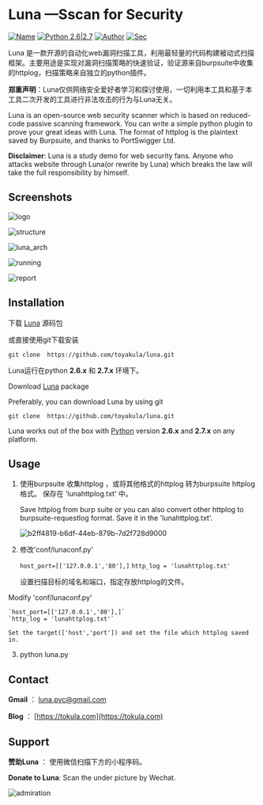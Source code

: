 # Luna —Sscan for Security

[![Name](https://img.shields.io/badge/Name-Luna-blue.svg)](https://www.tokula.com)    [![Python 2.6|2.7](https://img.shields.io/badge/python-2.6|2.7-orange.svg)](https://www.python.org/)    [![Author](https://img.shields.io/badge/Author-tokula.com-yellow.svg)](https://www.tokula.com)    [![Sec](https://img.shields.io/badge/Web-Security-brightgreen.svg)]()

Luna 是一款开源的自动化web漏洞扫描工具，利用最轻量的代码构建被动式扫描框架。主要用途是实现对漏洞扫描策略的快速验证，验证源来自burpsuite中收集的httplog，扫描策略来自独立的python插件。

**郑重声明**：Luna仅供网络安全爱好者学习和探讨使用，一切利用本工具和基于本工具二次开发的工具进行非法攻击的行为与Luna无关。

Luna is an open-source web security scanner which is based on reduced-code passive scanning framework. You can write a simple python plugin to prove your great ideas with Luna. The format of httplog is the plaintext saved by Burpsuite, and thanks to PortSwigger Ltd.

**Disclaimer**:  Luna is a study demo for web security fans. Anyone who attacks website through Luna(or rewrite by Luna) which breaks the law will take the full responsibility by himself. 

## Screenshots
![logo](https://user-images.githubusercontent.com/32926900/34332221-6ae1e398-e969-11e7-954f-f3c1756f82d9.png)



![structure](https://user-images.githubusercontent.com/32926900/34332292-fd28d8c4-e969-11e7-8f7b-39df47652438.png)

![luna_arch](https://user-images.githubusercontent.com/32926900/34368738-2b6602b0-eaf1-11e7-8f60-2bd2f80970b9.png)

![running](https://user-images.githubusercontent.com/32926900/34332254-b0f9e09c-e969-11e7-9b7b-5df3013d34e7.jpg)

![report](https://user-images.githubusercontent.com/32926900/34332277-def11baa-e969-11e7-9a91-63319f38544c.png)



## Installation

下载 [Luna](https://github.com/toyakula/luna/) 源码包 

或直接使用git下载安装

    git clone  https://github.com/toyakula/luna.git

Luna运行在python  **2.6.x** 和 **2.7.x** 环境下。



Download [Luna](https://github.com/toyakula/luna/) package

Preferably, you can download Luna by using git

    git clone  https://github.com/toyakula/luna.git

Luna works out of the box with [Python](http://www.python.org/download/) version **2.6.x** and **2.7.x** on any platform.

## Usage

1. 使用burpsuite 收集httplog ，或将其他格式的httplog 转为burpsuite httplog格式。 保存在 'lunahttplog.txt' 中。

   Save httplog from burp suite or you can also convert other httplog to burpsuite-requestlog format. Save it in the 'lunahttplog.txt'.

   ![b2ff4819-b6df-44eb-879b-7d2f728d9000](https://user-images.githubusercontent.com/32926900/34333628-c76aafb8-e979-11e7-8b8a-3372229fe705.jpeg)


2. 修改'conf/lunaconf.py'

    `host_port=[['127.0.0.1','80'],]` 
    `http_log = 'lunahttplog.txt'`

    设置扫描目标的域名和端口，指定存放httplog的文件。


 Modify 'conf/lunaconf.py'

    `host_port=[['127.0.0.1','80'],]` 
    `http_log = 'lunahttplog.txt'`
    
    Set the target(['host','port']) and set the file which httplog saved in.

3.  python luna.py



## Contact

**Gmail** ： [luna.pyc@gmail.com](mailto:luna.pyc@gmail.com)

**Blog** ： [https://tokula.com](https://tokula.com)



## Support

**赞助Luna** ： 使用微信扫描下方的小程序码。

**Donate to Luna**:  Scan the under picture by Wechat.

![admiration](https://user-images.githubusercontent.com/32926900/34337413-0f22b2fe-e99a-11e7-8d0c-e422ff7b1b33.jpg)
